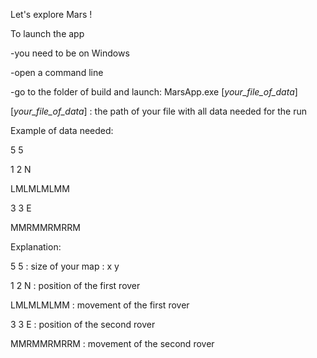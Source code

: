 Let's explore Mars !

To launch the app

-you need to be on Windows

-open a command line

-go to the folder of build and launch: MarsApp.exe [_your_file_of_data_]

[_your_file_of_data_] : the path of your file with all data needed for the run

Example of data needed:

5 5

1 2 N

LMLMLMLMM

3 3 E

MMRMMRMRRM


Explanation:

5 5 : size of your map : x y

1 2 N : position of the first rover

LMLMLMLMM : movement of the first rover

3 3 E : position of the second rover

MMRMMRMRRM : movement of the second rover

